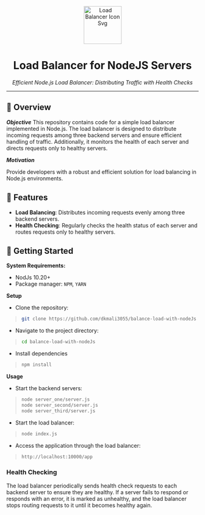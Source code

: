 <p align="center">
    <img src="https://www.freeiconspng.com/uploads/load-balancer-icon-6.png" width="99" alt="Load Balancer Icon Svg" />
</p>
<h1 align="center">Load Balancer for NodeJS Servers</h1>
<p align="center">
  <em>Efficient Node.js Load Balancer: Distributing Traffic with Health Checks</em>
</p>

<!-- TABLE OF CONTENTS -->
<!--
<details>
  <summary>Table of Contents</summary>

- [📍 Overview](#-overview)
- [👾 Demo](#-demo)
- [🧩 Features](#-features)
- [🗂️ Examples](#️-examples)
- [🚀 Getting Started](#-getting-started)
  - [⚙️ Installation](#-installation)
  - [🤖 Usage](#-usage)
  - [🧪 Tests](#-tests)
- [📦 Configuration](#️-configuration)
- [🔭 Roadmap](#-roadmap)
- [🧑‍💻 Contributing](#-contributing)
- [🎗 License](#-license)
</details>

-->
---
## 📍 Overview

***Objective***
This repository contains code for a simple load balancer implemented in Node.js.
The load balancer is designed to distribute incoming requests among three backend servers and ensure efficient handling of traffic.
Additionally, it monitors the health of each server and directs requests only to healthy servers.

***Motivation***

Provide developers with a robust and efficient solution for load balancing in Node.js environments.

## 🧩 Features

- **Load Balancing**: Distributes incoming requests evenly among three backend servers.
- **Health Checking**: Regularly checks the health status of each server and routes requests only to healthy servers.

## 🚀 Getting Started

**System Requirements:**

  - NodJs 10.20+
  - Package manager: `NPM`, `YARN`

**Setup**

  - Clone the repository:

> ```sh
> git clone https://github.com/dkmali3055/balance-load-with-nodeJs
> ```

  - Navigate to the project directory:

> ```sh
> cd balance-load-with-nodeJs
> ```

  - Install dependencies

> ```sh
> npm install
> ```

**Usage**

  - Start the backend servers:

> ```sh
> node server_one/server.js
> node server_second/server.js
> node server_third/server.js
> ```

  - Start the load balancer:

> ```sh
> node index.js
> ```

  - Access the application through the load balancer:

> ```sh
> http://localhost:10000/app
> ```

### Health Checking

<p>
The load balancer periodically sends health check requests to each backend server to ensure they are healthy. 
If a server fails to respond or responds with an error, it is marked as unhealthy, and the load balancer stops routing requests to it until it becomes healthy again.
</p>

<!--
### Contributing

<p> Contributions are welcome! If you have any suggestions, 
improvements, or feature requests, feel free to open an issue or create a pull request.
</p>

-->
